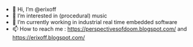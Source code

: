 - 👋 Hi, I’m @erixoff
- 👀 I’m interested in (procedural) music
- 🌱 I’m currently working in industrial real time embedded software
- 📫 How to reach me : https://perspectivesofdoom.blogspot.com/ and https://erixoff.blogspot.com/

<!---
erixoff/erixoff is a ✨ special ✨ repository because its `README.md` (this file) appears on your GitHub profile.
You can click the Preview link to take a look at your changes.
--->
